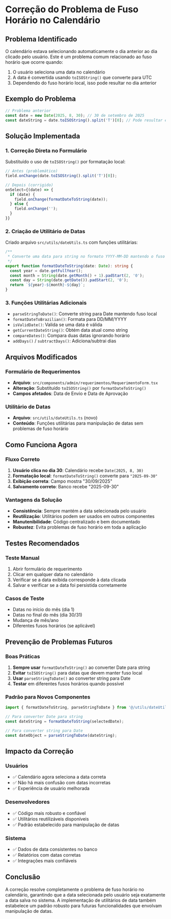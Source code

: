 # Correção do Problema de Fuso Horário no Calendário

## Problema Identificado
O calendário estava selecionando automaticamente o dia anterior ao dia clicado pelo usuário. Este é um problema comum relacionado ao fuso horário que ocorre quando:

1. O usuário seleciona uma data no calendário
2. A data é convertida usando `toISOString()` que converte para UTC
3. Dependendo do fuso horário local, isso pode resultar no dia anterior

## Exemplo do Problema
```typescript
// Problema anterior
const date = new Date(2025, 8, 30); // 30 de setembro de 2025
const dateString = date.toISOString().split('T')[0]; // Pode resultar em "2025-09-29"
```

## Solução Implementada

### 1. Correção Direta no Formulário
Substituído o uso de `toISOString()` por formatação local:

```typescript
// Antes (problemático)
field.onChange(date.toISOString().split('T')[0]);

// Depois (corrigido)
onSelect={(date) => {
  if (date) {
    field.onChange(formatDateToString(date));
  } else {
    field.onChange('');
  }
}}
```

### 2. Criação de Utilitário de Datas
Criado arquivo `src/utils/dateUtils.ts` com funções utilitárias:

```typescript
/**
 * Converte uma data para string no formato YYYY-MM-DD mantendo o fuso horário local
 */
export function formatDateToString(date: Date): string {
  const year = date.getFullYear();
  const month = String(date.getMonth() + 1).padStart(2, '0');
  const day = String(date.getDate()).padStart(2, '0');
  return `${year}-${month}-${day}`;
}
```

### 3. Funções Utilitárias Adicionais
- `parseStringToDate()`: Converte string para Date mantendo fuso local
- `formatDateToBrazilian()`: Formata para DD/MM/YYYY
- `isValidDate()`: Valida se uma data é válida
- `getCurrentDateString()`: Obtém data atual como string
- `compareDates()`: Compara duas datas ignorando horário
- `addDays()` / `subtractDays()`: Adiciona/subtrai dias

## Arquivos Modificados

### Formulário de Requerimentos
- **Arquivo**: `src/components/admin/requerimentos/RequerimentoForm.tsx`
- **Alteração**: Substituído `toISOString()` por `formatDateToString()`
- **Campos afetados**: Data de Envio e Data de Aprovação

### Utilitário de Datas
- **Arquivo**: `src/utils/dateUtils.ts` (novo)
- **Conteúdo**: Funções utilitárias para manipulação de datas sem problemas de fuso horário

## Como Funciona Agora

### Fluxo Correto
1. **Usuário clica no dia 30**: Calendário recebe `Date(2025, 8, 30)`
2. **Formatação local**: `formatDateToString()` converte para `"2025-09-30"`
3. **Exibição correta**: Campo mostra "30/09/2025"
4. **Salvamento correto**: Banco recebe "2025-09-30"

### Vantagens da Solução
- **Consistência**: Sempre mantém a data selecionada pelo usuário
- **Reutilização**: Utilitários podem ser usados em outros componentes
- **Manutenibilidade**: Código centralizado e bem documentado
- **Robustez**: Evita problemas de fuso horário em toda a aplicação

## Testes Recomendados

### Teste Manual
1. Abrir formulário de requerimento
2. Clicar em qualquer data no calendário
3. Verificar se a data exibida corresponde à data clicada
4. Salvar e verificar se a data foi persistida corretamente

### Casos de Teste
- Datas no início do mês (dia 1)
- Datas no final do mês (dia 30/31)
- Mudança de mês/ano
- Diferentes fusos horários (se aplicável)

## Prevenção de Problemas Futuros

### Boas Práticas
1. **Sempre usar** `formatDateToString()` ao converter Date para string
2. **Evitar** `toISOString()` para datas que devem manter fuso local
3. **Usar** `parseStringToDate()` ao converter string para Date
4. **Testar** em diferentes fusos horários quando possível

### Padrão para Novos Componentes
```typescript
import { formatDateToString, parseStringToDate } from '@/utils/dateUtils';

// Para converter Date para string
const dateString = formatDateToString(selectedDate);

// Para converter string para Date
const dateObject = parseStringToDate(dateString);
```

## Impacto da Correção

### Usuários
- ✅ Calendário agora seleciona a data correta
- ✅ Não há mais confusão com datas incorretas
- ✅ Experiência de usuário melhorada

### Desenvolvedores
- ✅ Código mais robusto e confiável
- ✅ Utilitários reutilizáveis disponíveis
- ✅ Padrão estabelecido para manipulação de datas

### Sistema
- ✅ Dados de data consistentes no banco
- ✅ Relatórios com datas corretas
- ✅ Integrações mais confiáveis

## Conclusão

A correção resolve completamente o problema de fuso horário no calendário, garantindo que a data selecionada pelo usuário seja exatamente a data salva no sistema. A implementação de utilitários de data também estabelece um padrão robusto para futuras funcionalidades que envolvam manipulação de datas.